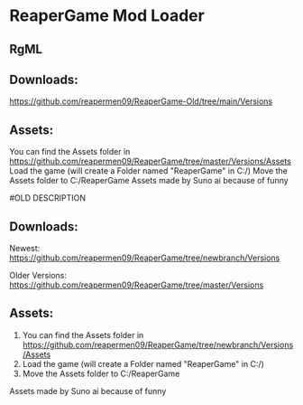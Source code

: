 # ReaperGame Mod Loader
## RgML
## Downloads:
https://github.com/reapermen09/ReaperGame-Old/tree/main/Versions

## Assets:
You can find the Assets folder in https://github.com/reapermen09/ReaperGame/tree/master/Versions/Assets
Load the game (will create a Folder named "ReaperGame" in C:/)
Move the Assets folder to C:/ReaperGame
Assets made by Suno ai because of funny













#OLD DESCRIPTION

## Downloads:
Newest:
https://github.com/reapermen09/ReaperGame/tree/newbranch/Versions

Older Versions:
https://github.com/reapermen09/ReaperGame/tree/master/Versions

## Assets:
1. You can find the Assets folder in https://github.com/reapermen09/ReaperGame/tree/newbranch/Versions/Assets
2. Load the game (will create a Folder named "ReaperGame" in C:/)
3. Move the Assets folder to C:/ReaperGame

Assets made by Suno ai because of funny
